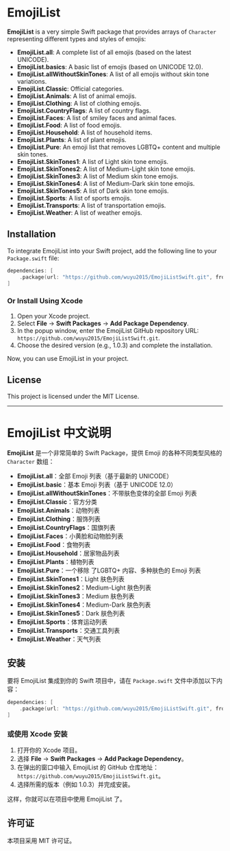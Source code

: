 # EmojiList

**EmojiList** is a very simple Swift package that provides arrays of `Character` representing different types and styles of emojis:

- **EmojiList.all**: A complete list of all emojis (based on the latest UNICODE).
- **EmojiList.basics**: A basic list of emojis (based on UNICODE 12.0).
- **EmojiList.allWithoutSkinTones**: A list of all emojis without skin tone variations.
- **EmojiList.Classic**: Official categories.
- **EmojiList.Animals**: A list of animal emojis.
- **EmojiList.Clothing**: A list of clothing emojis.
- **EmojiList.CountryFlags**: A list of country flags.
- **EmojiList.Faces**: A list of smiley faces and animal faces.
- **EmojiList.Food**: A list of food emojis.
- **EmojiList.Household**: A list of household items.
- **EmojiList.Plants**: A list of plant emojis.
- **EmojiList.Pure**: An emoji list that removes LGBTQ+ content and multiple skin tones.
- **EmojiList.SkinTones1**: A list of Light skin tone emojis.
- **EmojiList.SkinTones2**: A list of Medium-Light skin tone emojis.
- **EmojiList.SkinTones3**: A list of Medium skin tone emojis.
- **EmojiList.SkinTones4**: A list of Medium-Dark skin tone emojis.
- **EmojiList.SkinTones5**: A list of Dark skin tone emojis.
- **EmojiList.Sports**: A list of sports emojis.
- **EmojiList.Transports**: A list of transportation emojis.
- **EmojiList.Weather**: A list of weather emojis.

## Installation

To integrate EmojiList into your Swift project, add the following line to your `Package.swift` file:

```swift
dependencies: [
    .package(url: "https://github.com/wuyu2015/EmojiListSwift.git", from: "1.0.0")
]
```

### Or Install Using Xcode

1. Open your Xcode project.
2. Select **File** -> **Swift Packages** -> **Add Package Dependency**.
3. In the popup window, enter the EmojiList GitHub repository URL: `https://github.com/wuyu2015/EmojiListSwift.git`.
4. Choose the desired version (e.g., 1.0.3) and complete the installation.

Now, you can use EmojiList in your project.

## License

This project is licensed under the MIT License.

---

# EmojiList 中文说明

**EmojiList** 是一个非常简单的 Swift Package，提供 Emoji 的各种不同类型风格的 `Character` 数组：

- **EmojiList.all**：全部 Emoji 列表（基于最新的 UNICODE）
- **EmojiList.basic**：基本 Emoji 列表（基于 UNICODE 12.0）
- **EmojiList.allWithoutSkinTones**：不带肤色变体的全部 Emoji 列表
- **EmojiList.Classic**：官方分类
- **EmojiList.Animals**：动物列表
- **EmojiList.Clothing**：服饰列表
- **EmojiList.CountryFlags**：国旗列表
- **EmojiList.Faces**：小黄脸和动物脸列表
- **EmojiList.Food**：食物列表
- **EmojiList.Household**：居家物品列表
- **EmojiList.Plants**：植物列表
- **EmojiList.Pure**：一个移除 了LGBTQ+ 内容、多种肤色的 Emoji 列表
- **EmojiList.SkinTones1**：Light 肤色列表
- **EmojiList.SkinTones2**：Medium-Light 肤色列表
- **EmojiList.SkinTones3**：Medium 肤色列表
- **EmojiList.SkinTones4**：Medium-Dark 肤色列表
- **EmojiList.SkinTones5**：Dark 肤色列表
- **EmojiList.Sports**：体育运动列表
- **EmojiList.Transports**：交通工具列表
- **EmojiList.Weather**：天气列表

## 安装

要将 EmojiList 集成到你的 Swift 项目中，请在 `Package.swift` 文件中添加以下内容：

```swift
dependencies: [
    .package(url: "https://github.com/wuyu2015/EmojiListSwift.git", from: "1.0.3")
]
```

### 或使用 Xcode 安装

1. 打开你的 Xcode 项目。
2. 选择 **File** -> **Swift Packages** -> **Add Package Dependency**。
3. 在弹出的窗口中输入 EmojiList 的 GitHub 仓库地址：`https://github.com/wuyu2015/EmojiListSwift.git`。
4. 选择所需的版本（例如 1.0.3）并完成安装。

这样，你就可以在项目中使用 EmojiList 了。

## 许可证

本项目采用 MIT 许可证。
